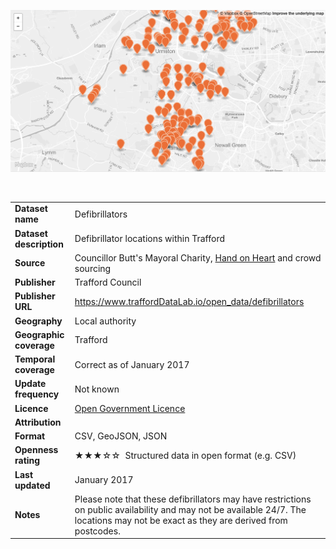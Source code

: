 [<img src="thumbnail.png">](trafford_defibrillators_styled.json)


</br>

<style>
table td:nth-child(1)
{
	font-weight: bold;
}
</style>

<table>
<tr>
	<td>Dataset name</td>
	<td>Defibrillators</td>
</tr>
<tr>
	<td>Dataset description</td>
	<td>Defibrillator locations within Trafford</td>
</tr>
<tr>
	<td>Source</td>
	<td>Councillor Butt's Mayoral Charity, <a href="http://www.handonheart.org/">Hand on Heart</a> and crowd sourcing</td>
</tr>
<tr>
	<td>Publisher</td>
	<td>Trafford Council</td>
</tr>
<tr>
	<td>Publisher URL</td>
	<td><a href="https://www.traffordDataLab.io/open_data/defibrillators">https://www.traffordDataLab.io/open_data/defibrillators</a></td>
</tr>
<tr>
	<td>Geography</td>
	<td>Local authority</td>
</tr>
<tr>
	<td>Geographic coverage</td>
	<td>Trafford</td>
</tr>
<tr>
	<td>Temporal coverage</td>
	<td>Correct as of January 2017</td>
</tr>
<tr>
	<td>Update frequency</td>
	<td>Not known</td>
</tr>
<tr>
	<td>Licence</td>
	<td><a href="http://www.nationalarchives.gov.uk/doc/open-government-licence/version/3/">Open Government Licence</a></td>
</tr>
<tr>
	<td>Attribution</td>
	<td></td>
</tr>
<tr>
	<td>Format</td>
	<td>CSV, GeoJSON, JSON</td>
</tr>
<tr>
	<td>Openness rating</td>
	<td>&#9733&#9733&#9733&#9734&#9734&nbsp; Structured data in open format (e.g. CSV)</td>
</tr>
<tr>
	<td>Last updated</td>
	<td>January 2017</td>
</tr>
<tr>
	<td>Notes</td>
	<td>Please note that these defibrillators may have restrictions on public availability and may not be available 24/7. The locations may not be exact as they are derived from postcodes.</td>
</tr>
</table>
